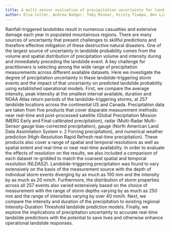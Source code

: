 ```yaml
---
title: A multi-sensor evaluation of precipitation uncertainty for landslide-triggering storm events
author: Elsa Culler, Andrew Badger, Toby Minear, Kristy Tiampo, Ben Livneh
---
```


Rainfall-triggered landslides result in numerous casualties and extensive damage each year in populated mountainous regions. There are many sources of uncertainty that present challenges to skillful predictions and therefore effective mitigation of these destructive natural disasters. One of the largest source of uncertainty in landslide probability comes from the volume and spatial distribution of precipitation volume and intensity during and immediately preceding the landslide event. A key challenge for practitioners is selecting among the wide range of precipitation measurements across different available datasets. Here we investigate the degree of precipitation uncertainty in these landslide-triggering storm events and the impact of that uncertainty on predicted landslide probability using established operational models. First, we compare the average intensity, peak intensity at the smallest interval available, duration and NOAA Atlas return periods of the landslide-triggering storms, at 257 landslide locations across the continental US and Canada. Precipitation data are taken from five products that cover disparate measurement methods: near real-time and post-processed satellite (Global Precipitation Mission IMERG Early and Final calibrated precipitation), radar (Multi-Radar Multi-Sensor gauge bias-corrected precipitation), gauge (North American Land Data Assimilation System v. 2 Forcing precipitation), and numerical weather prediction (High-Resolution Rapid Refresh real-time precipitation). These products also cover a range of spatial and temporal resolutions as well as spatial extent and real-time or near real-time availability. In order to evaluate the effects of resolution on the results, we also included a comparison of each dataset re-gridded to match the coarsest spatial and temporal resolution (NLDAS2). Landslide-triggering precipitation was found to vary extensively on the basis of the measurement source with the depth of individual storm events diverging by as much as 100 mm and the intensity by as much as 20 mm/h. Furthermore, the distribution of storm properties across all 257 events also varied extensively based on the choice of measurement with the range of storm depths varying by as much as 250 mm and the range of intensities varying by over 40 mm/h. Next, we compare the intensity and duration of the precipitation to existing regional Intensity-Duration Threshold landslide prediction models. Finally, we explore the implications of precipitation uncertainty to accurate real-time landslide predictions with the potential to save lives and otherwise enhance operational landslide responses.

